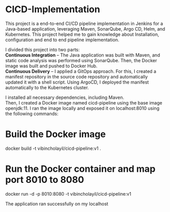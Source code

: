 <H1>CICD-Implementation</H1>
<p>This project is a end-to-end CI/CD pipeline implementation in Jenkins for a Java-based application, leveraging Maven, SonarQube, Argo CD, Helm, and Kubernetes. This project helped me to gain knowledge about Installation,  configuration and end to end pipeline implementation.</p>

I divided this project into two parts:<br>
<b>Continuous Integration</b> – The Java application was built with Maven, and static code analysis was performed using SonarQube. Then, the Docker image was built and pushed to Docker Hub.<br>
<b>Continuous Delivery</b> – I applied a GitOps approach. For this, I created a manifest repository in the source code repository and automatically updated it with a shell script. Using ArgoCD, I deployed the manifest automatically to the Kubernetes cluster.<br>
    
I installed all necessary dependencies, including Maven.<br>
Then, I created a Docker image named cicd-pipeline using the base image openjdk:11. I ran the image locally and exposed it on localhost:8010 using the following commands:<br>

# Build the Docker image
docker build -t vibincholayil/cicd-pipeline:v1 .

# Run the Docker container and map port 8010 to 8080
docker run -d -p 8010:8080 -t vibincholayil/cicd-pipeline:v1

The application ran successfully on my localhost